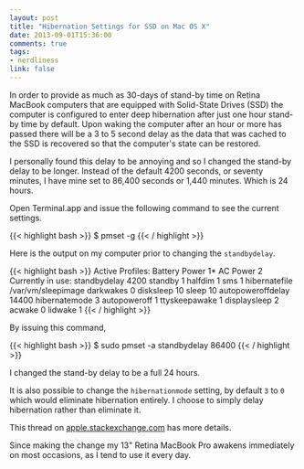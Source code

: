 ```yaml
---
layout: post
title: "Hibernation Settings for SSD on Mac OS X"
date: 2013-09-01T15:36:00
comments: true
tags:
- nerdliness
link: false
---
```

In order to provide as much as 30-days of stand-by time on Retina MacBook computers that are equipped with Solid-State Drives (SSD) the computer is configured to enter deep hibernation after just one hour stand-by time by default. Upon waking the computer after an hour or more has passed there will be a 3 to 5 second delay as the data that was cached to the SSD is recovered so that the computer's state can be restored.

I personally found this delay to be annoying and so I changed the stand-by delay to be longer. Instead of the default 4200 seconds, or seventy minutes, I have mine set to 86,400 seconds or 1,440 minutes. Which is 24 hours.

Open Terminal.app and issue the following command to see the current settings.

{{< highlight bash >}}
$ pmset -g
{{< / highlight >}}

Here is the output on my computer prior to changing the `standbydelay`.

{{< highlight bash >}}
Active Profiles:
Battery Power          1*
AC Power          2
Currently in use:
 standbydelay         4200
 standby              1
 halfdim              1
 sms                  1
 hibernatefile        /var/vm/sleepimage
 darkwakes            0
 disksleep            10
 sleep                10
 autopoweroffdelay    14400
 hibernatemode        3
 autopoweroff         1
 ttyskeepawake        1
 displaysleep         2
 acwake               0
 lidwake              1
{{< / highlight >}}

By issuing this command,

{{< highlight bash >}}
$ sudo pmset -a standbydelay 86400
{{< / highlight >}}

I changed the stand-by delay to be a full 24 hours.

It is also possible to change the `hibernationmode` setting, by default `3` to `0` which would eliminate hibernation entirely. I choose to simply delay hibernation rather than eliminate it.

This thread on [apple.stackexchange.com](http://apple.stackexchange.com/questions/57175/is-a-3-5-second-delay-normal-for-a-retina-macbook-pro-to-wake-up-from-sleep "Delay waking up a MacBook Pro from sleep") has more details.

Since making the change my 13" Retina MacBook Pro awakens immediately on most occasions, as I tend to use it every day. 
